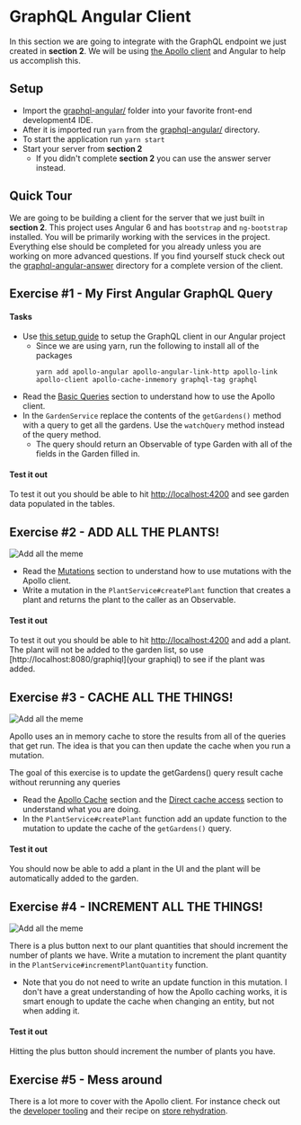 # GraphQL Angular Client

In this section we are going to integrate with the GraphQL endpoint we just created in **section 2**. We will be using 
[the Apollo client](https://www.apollographql.com) and Angular to help us accomplish this.

## Setup
* Import the [graphql-angular/](graphql-angular) folder into your favorite front-end development4 IDE.
* After it is imported run `yarn` from the [graphql-angular/](graphql-angular) directory.
* To start the application run `yarn start`
* Start your server from **section 2**
  * If you didn't complete **section 2** you can use the answer server instead. 
## Quick Tour
We are going to be building a client for the server that we just built in **section 2**. This project uses Angular 6 and
has `bootstrap` and `ng-bootstrap` installed. You will be primarily working with the services in the project. Everything
else should be completed for you already unless you are working on more advanced questions. If you find yourself stuck 
check out the [graphql-angular-answer](graphql-angular-answer) directory for a complete version of the client.    

## Exercise #1 - My First Angular GraphQL Query

#### Tasks

* Use [this setup guide](https://www.apollographql.com/docs/angular/basics/setup.html) to setup the GraphQL client in our
Angular project
  * Since we are using yarn, run the following to install all of the packages
    ```
    yarn add apollo-angular apollo-angular-link-http apollo-link apollo-client apollo-cache-inmemory graphql-tag graphql
    ```
* Read the [Basic Queries](https://www.apollographql.com/docs/angular/basics/queries.html#basics) section to understand
how to use the Apollo client.
* In the `GardenService` replace the contents of the `getGardens()` method with a query to get all the gardens. Use the 
`watchQuery` method instead of the query method.
  * The query should return an Observable of type Garden with all of the fields in the Garden filled in.
  
#### Test it out
To test it out you should be able to hit [http://localhost:4200](http://localhost:4200) and see garden data populated in
the tables.

## Exercise #2 - ADD ALL THE PLANTS!
![Add all the meme](X-All-The-Y.jpg)

* Read the [Mutations](https://www.apollographql.com/docs/angular/basics/mutations.html) section to understand how to use
mutations with the Apollo client.
* Write a mutation in the `PlantService#createPlant` function that creates a plant and returns the plant to the caller as
an Observable.

#### Test it out
To test it out you should be able to hit [http://localhost:4200](http://localhost:4200) and add a plant. The plant
will not be added to the garden list, so use [http://localhost:8080/graphiql](your graphiql) to see if the plant was added. 

## Exercise #3 - CACHE ALL THE THINGS!
![Add all the meme](X-All-The-Y.jpg)

Apollo uses an in memory cache to store the results from all of the queries that get run. The idea is that you can then update
the cache when you run a mutation. 

The goal of this exercise is to update the getGardens() query result cache without rerunning any queries
* Read the [Apollo Cache](https://www.apollographql.com/docs/angular/basics/caching.html) section and the [Direct cache access](https://www.apollographql.com/docs/angular/features/caching.html)
section to understand what you are doing.
* In the `PlantService#createPlant` function add an update function to the mutation to update the cache of the `getGardens()` query.

#### Test it out
You should now be able to add a plant in the UI and the plant will be automatically added to the garden. 

## Exercise #4 - INCREMENT ALL THE THINGS!
![Add all the meme](X-All-The-Y.jpg)

There is a plus button next to our plant quantities that should increment the number of plants we have. Write a mutation to 
increment the plant quantity in the `PlantService#incrementPlantQuantity` function.
* Note that you do not need to write an update function in this mutation. I don't have a great understanding of how the Apollo
caching works, it is smart enough to update the cache when changing an entity, but not when adding it.

#### Test it out
Hitting the plus button should increment the number of plants you have.

## Exercise #5 - Mess around
There is a lot more to cover with the Apollo client. For instance check out the [developer tooling](https://www.apollographql.com/docs/angular/features/developer-tooling.html)
and their recipe on [store rehydration](https://www.apollographql.com/docs/angular/recipes/server-side-rendering.html).
